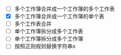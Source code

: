 - [ ] 多个工作簿合并成一个工作簿的多个工作表
- [x] 多个工作簿合并成一个工作簿的单个表
- [ ] 多个工作表合并
- [ ] 单个工作簿拆分成多个工作表
- [ ] 单个工作簿拆分成多个工作簿
- [ ] 按照正则规则替换字符串x